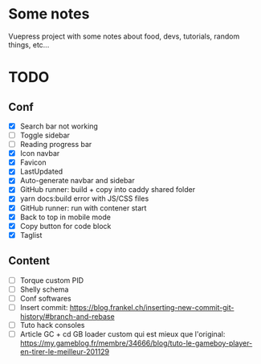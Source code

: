 # Some notes

Vuepress project with some notes about food, devs, tutorials, random things, etc...

# TODO
## Conf
- [x] Search bar not working
- [ ] Toggle sidebar
- [ ] Reading progress bar
- [x] Icon navbar
- [x] Favicon
- [x] LastUpdated
- [x] Auto-generate navbar and sidebar
- [x] GitHub runner: build + copy into caddy shared folder
- [x] yarn docs:build error with JS/CSS files
- [x] GitHub runner: run with contener start
- [x] Back to top in mobile mode
- [x] Copy button for code block
- [x] Taglist

## Content
- [ ] Torque custom PID
- [ ] Shelly schema
- [ ] Conf softwares
- [ ] Insert commit: https://blog.frankel.ch/inserting-new-commit-git-history/#branch-and-rebase
- [ ] Tuto hack consoles
- [ ] Article GC + cd GB loader custom qui est mieux que l'original: https://my.gameblog.fr/membre/34666/blog/tuto-le-gameboy-player-en-tirer-le-meilleur-201129
